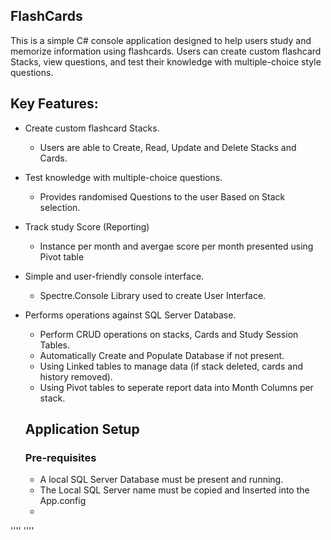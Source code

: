 ## FlashCards
This is a simple C# console application designed to help users study and memorize information using flashcards. Users can create custom flashcard Stacks, view questions, and test their knowledge with multiple-choice style questions. 

## Key Features:

- Create custom flashcard Stacks.
  - Users are able to Create, Read, Update and Delete Stacks and Cards.
- Test knowledge with multiple-choice questions.
  - Provides randomised Questions to the user Based on Stack selection.
- Track study Score (Reporting)
  - Instance per month and avergae score per month presented using Pivot table
- Simple and user-friendly console interface.
  - Spectre.Console Library used to create User Interface.
- Performs operations against SQL Server Database.
  - Perform CRUD operations on stacks, Cards and Study Session Tables.
  - Automatically Create and Populate Database if not present.
  - Using Linked tables to manage data (if stack deleted, cards and history removed).
  - Using Pivot tables to seperate report data into Month Columns per stack.

  ## Application Setup

  ### Pre-requisites
  - A local SQL Server Database must be present and running.
  - The Local SQL Server name must be copied and Inserted into the App.config
  - 

''''
        <configuration>
        		<appSettings>
        			<add key ="ConnectionString" value="Server=(LocalDB)\[Your Local DB Name];Database=FlashCardsDB;Trusted_Connection=True;" />
        			<add key ="DBCreationString" value="Server=(LocalDB)\[Your Local DB Name];Database=;Trusted_Connection=True;" />
        		</appSettings>
        	</configuration>
''''


